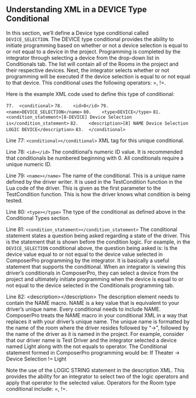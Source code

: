 ## Understanding XML in a DEVICE Type Conditional

In this section, we’ll define a Device type conditional called `DEVICE_SELECTION`. The DEVICE type conditional provides the ability to initiate programming based on whether or not a device selection is equal to or not equal to a device in the project. Programming is completed by the integrator through selecting a device from the drop-down list in Conditionals tab. The list will contain all of the Rooms in the project and their respective devices. Next, the integrator selects whether or not programming will be executed if the device selection is equal to or not equal to that device. This conditional uses the following operators: =, !=.

Here is the example XML code used to define this type of conditional:

`77.  <conditional>`
`78.    <id>8</id>`
`79.    <name>DEVICE_SELECTION</name>`
`80.    <type>DEVICE</type>`
`81.    <condition_statement>[8-DEVICE] Device Selection is</condition_statement>`
`82.    <description>[8] NAME Device Selection LOGIC DEVICE</description>`
`83.  </conditional>`


Line 77: `<conditional></conditional>`
XML tag for this unique conditional.

Line 78: `<id></id>`
The conditional’s numeric ID value. It is recommended that conditionals be numbered beginning with 0. All conditionals require a unique numeric ID.

Line 79: `<name></name>`
The name of the conditional. This is a unique name defined by the driver writer. It is used in the TestCondition function in the Lua code of the driver. This is given as the first parameter to the TestCondition function. This is how the driver knows what condition is being tested.

Line 80: `<type></type>`
The type of the conditional as defined above in the Conditional Types section.

Line 81: `<condition_statement></condition_statement>`
The conditional statement states a question being asked regarding a state of the driver. This is the statement that is shown before the condition logic. For example, in the `DEVICE_SELECTION` conditional above, the question being asked is: Is the device value equal to or not equal to the device value selected in ComposerPro programming by the integrator. It is basically a useful statement that supports the conditional. When an integrator is viewing this driver’s conditionals in ComposerPro, they can select a device from the project and ultimately initiate programming when the device is equal to or not equal to the device selected in the Conditionals programming tab.

Line 82: \<description\>\</description\>
The description element needs to contain the NAME macro. NAME is a key value that is equivalent to your driver’s unique name. Every conditional needs to include NAME. ComposerPro treats the NAME macro in your conditional XML in a way that replaces it with your driver’s unique name. The unique name is formatted by the name of the room where the driver resides followed by “-\>”, followed by the name of the driver as it is named in the project. For example, consider that our driver name is Test Driver and the integrator selected a device named Light along with the not equals to operator. The Conditional statement formed in ComposerPro programming would be: If Theater -\> Device Selection != Light


Note the use of the LOGIC STRING statement in the description XML. This provides the ability for an integrator to select two of the logic operators and apply that operator to the selected value. Operators for the Room type conditional include: =, !=.